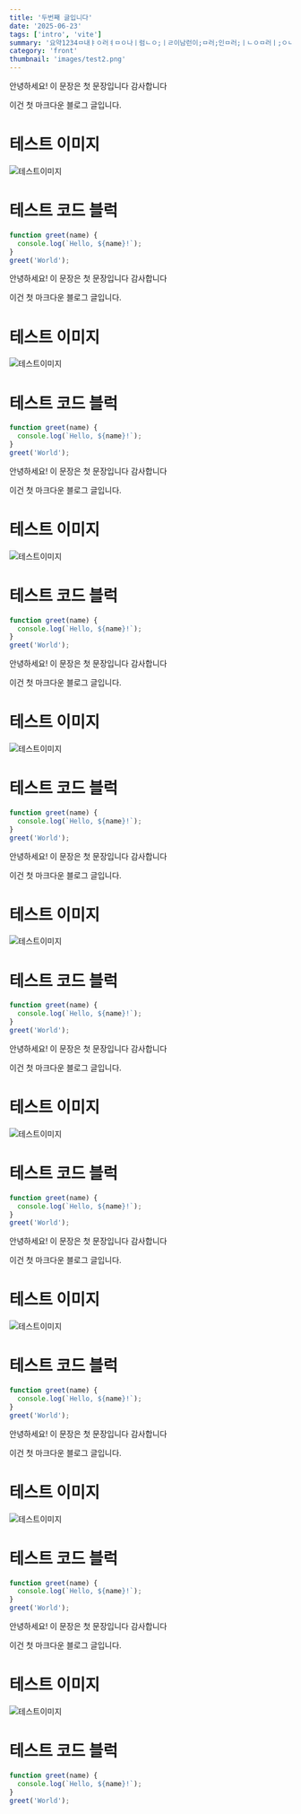 ```yaml
---
title: '두번째 글입니다'
date: '2025-06-23'
tags: ['intro', 'vite']
summary: '요약1234ㅁ내ㅑㅇ러ㅕㅁㅇ나ㅣ럼ㄴㅇ;ㅣㄹ이남런이;ㅁ러;인ㅁ러;ㅣㄴㅇㅁ러ㅣ;ㅇㄴ멀;ㅣㅏㅇㄴ머리;ㅏㅇㄴ머;ㅇㄴㅁ러;ㅣㅏㄴㅇ멀;ㅇㄴ마리ㅏㅇ먼;ㅣㅏㄹㄴㅁ아;ㅣ러;ㅇㄴ매ㅣㅏ렁ㅁㄴ;ㅣㅏ렁;ㅣㄴ마렁ㄴㅁ;ㅣㅏ러;이만러;ㅣㅇㄴ멀;ㅣㄴㅁㅇ러;ㅣㅏㅇㄴㅁ러;ㅣㅏㅁㅇㄴ러;ㅣㅏㅇㄴ멀;ㅣㅇ남러;ㅣㅇㅁㄴ러;ㅣㄴㅇ마렁;ㄴ미ㅏ렁ㄴㅁ;ㅣㅏ러;이ㅏㄴㅁ러;ㅣㅏㅇㄴㅁ러;임나러;아내미러;민아러;'
category: 'front'
thumbnail: 'images/test2.png'
---
```


안녕하세요! 이 문장은 첫 문장입니다 감사합니다

이건 첫 마크다운 블로그 글입니다.

# 테스트 이미지

![테스트이미지](/images/test.jpg)

# 테스트 코드 블럭

```js
function greet(name) {
  console.log(`Hello, ${name}!`);
}
greet('World');
```

안녕하세요! 이 문장은 첫 문장입니다 감사합니다

이건 첫 마크다운 블로그 글입니다.

# 테스트 이미지

![테스트이미지](/images/test.jpg)

# 테스트 코드 블럭

```js
function greet(name) {
  console.log(`Hello, ${name}!`);
}
greet('World');
```

안녕하세요! 이 문장은 첫 문장입니다 감사합니다

이건 첫 마크다운 블로그 글입니다.

# 테스트 이미지

![테스트이미지](/images/test.jpg)

# 테스트 코드 블럭

```js
function greet(name) {
  console.log(`Hello, ${name}!`);
}
greet('World');
```

안녕하세요! 이 문장은 첫 문장입니다 감사합니다

이건 첫 마크다운 블로그 글입니다.

# 테스트 이미지

![테스트이미지](/images/test.jpg)

# 테스트 코드 블럭

```js
function greet(name) {
  console.log(`Hello, ${name}!`);
}
greet('World');
```

안녕하세요! 이 문장은 첫 문장입니다 감사합니다

이건 첫 마크다운 블로그 글입니다.

# 테스트 이미지

![테스트이미지](/images/test.jpg)

# 테스트 코드 블럭

```js
function greet(name) {
  console.log(`Hello, ${name}!`);
}
greet('World');
```

안녕하세요! 이 문장은 첫 문장입니다 감사합니다

이건 첫 마크다운 블로그 글입니다.

# 테스트 이미지

![테스트이미지](/images/test.jpg)

# 테스트 코드 블럭

```js
function greet(name) {
  console.log(`Hello, ${name}!`);
}
greet('World');
```

안녕하세요! 이 문장은 첫 문장입니다 감사합니다

이건 첫 마크다운 블로그 글입니다.

# 테스트 이미지

![테스트이미지](/images/test.jpg)

# 테스트 코드 블럭

```js
function greet(name) {
  console.log(`Hello, ${name}!`);
}
greet('World');
```

안녕하세요! 이 문장은 첫 문장입니다 감사합니다

이건 첫 마크다운 블로그 글입니다.

# 테스트 이미지

![테스트이미지](/images/test.jpg)

# 테스트 코드 블럭

```js
function greet(name) {
  console.log(`Hello, ${name}!`);
}
greet('World');
```

안녕하세요! 이 문장은 첫 문장입니다 감사합니다

이건 첫 마크다운 블로그 글입니다.

# 테스트 이미지

![테스트이미지](/images/test.jpg)

# 테스트 코드 블럭

```js
function greet(name) {
  console.log(`Hello, ${name}!`);
}
greet('World');
```
